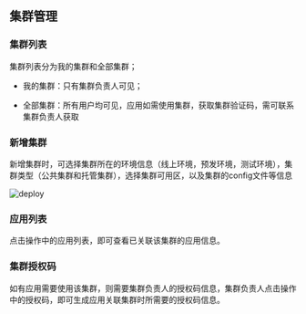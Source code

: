 ## 集群管理

### 集群列表

集群列表分为我的集群和全部集群；

* 我的集群：只有集群负责人可见；

* 全部集群：所有用户均可见，应用如需使用集群，获取集群验证码，需可联系集群负责人获取

### 新增集群

新增集群时，可选择集群所在的环境信息（线上环境，预发环境，测试环境），集群类型（公共集群和托管集群），选择集群可用区，以及集群的config文件等信息

 ![deploy](https://jdhelp.s3.cn-north-1.jdcloud-oss.com/clusters.assets/jindowin45.png)

### 应用列表

点击操作中的应用列表，即可查看已关联该集群的应用信息。

### 集群授权码

如有应用需要使用该集群，则需要集群负责人的授权码信息，集群负责人点击操作中的授权码，即可生成应用关联集群时所需要的授权码信息。